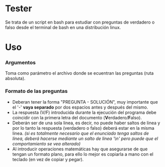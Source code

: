 # Tester
Se trata de un script en bash para estudiar con preguntas de verdadero o falso desde el terminal de bash en una distribución linux.
# Uso
### Argumentos
Toma como parámetro el archivo donde se ecuentran las preguntas (ruta absoluta).
### Formato de las preguntas
- Deberan tener la forma "PREGUNTA - SOLUCIÓN", muy importante que el '-' **vaya separado** por dos espacios antes y después del mismo.
- La respuesta (V/F) introducida durante la ejecución del programa debe coincidir con la primera letra del documento (**V**erdadero/**F**also).
- Deberán ser de una sola linea, es decir, no puede haber saltos de linea y por lo tanto la respuesta (verdadero o falso) deberá estar en la misma linea. _(si es totalmente necesario que el enunciado tenga saltos de linea, deberá hacerse mediante un salto de linea '\n' pero puede que el comportamiento se vea alterado)_
- Al introducir operaciones matemáticas hay que asegurarse de que tengan un formato plano, para ello lo mejor es copiarla a mano con el teclado (en vez de copiar y pegar).

